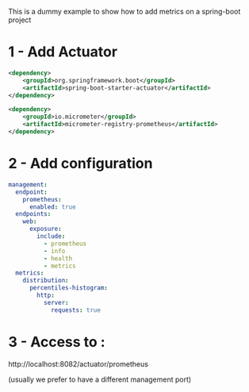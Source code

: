 This is a dummy example to show how to add metrics on a spring-boot project

# 1 - Add Actuator

```xml
<dependency>
    <groupId>org.springframework.boot</groupId>
    <artifactId>spring-boot-starter-actuator</artifactId>
</dependency>
``` 

```xml
<dependency>
    <groupId>io.micrometer</groupId>
    <artifactId>micrometer-registry-prometheus</artifactId>
</dependency>
```

# 2 - Add configuration

```yaml
management:
  endpoint:
    prometheus:
      enabled: true
  endpoints:
    web:
      exposure:
        include:
          - prometheus
          - info
          - health
          - metrics
  metrics:
    distribution:
      percentiles-histogram:
        http:
          server:
            requests: true
```

# 3 - Access to :

http://localhost:8082/actuator/prometheus

(usually we prefer to have a different management port)